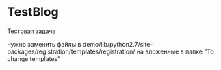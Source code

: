 # TestBlog
Тестовая задача 

нужно заменить файлы в demo/lib/python2.7/site-packages/registration/templates/registration/
на вложенные в папке "To change templates"


